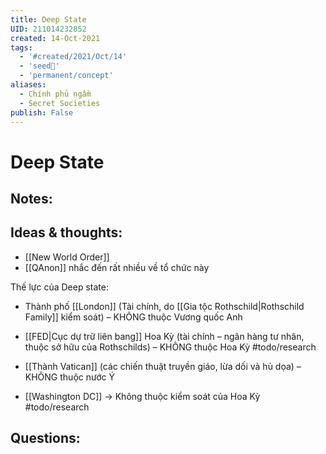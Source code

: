 ```yaml
---
title: Deep State
UID: 211014232852
created: 14-Oct-2021
tags:
  - '#created/2021/Oct/14'
  - 'seed🥜'
  - 'permanent/concept'
aliases:
  - Chính phủ ngầm
  - Secret Societies
publish: False
---
```

# Deep State

## Notes:


## Ideas & thoughts:
- [[New World Order]]
- [[QAnon]] nhắc đến rất nhiều về tổ chức này

Thế lực của Deep state:
-  Thành phố [[London]] (Tài chính, do [[Gia tộc Rothschild|Rothschild Family]] kiểm soát) – KHÔNG thuộc Vương quốc Anh
-  [[FED|Cục dự trữ liên bang]] Hoa Kỳ (tài chính – ngân hàng tư nhân, thuộc sở hữu của Rothschilds) – KHÔNG thuộc Hoa Kỳ #todo/research 

-  [[Thành Vatican]] (các chiến thuật truyền giáo, lừa dối và hù dọa) – KHÔNG thuộc nước Ý
- [[Washington DC]] -> Không thuộc kiểm soát của Hoa Kỳ #todo/research 

## Questions:

